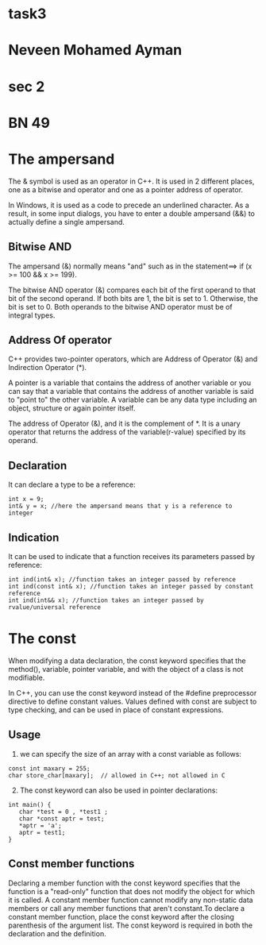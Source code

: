 # task3
# Neveen Mohamed Ayman
# sec 2
# BN 49


# The ampersand



The & symbol is used as an operator in C++. It is used in 2 different places, one as a bitwise and operator and one as a pointer address of operator.

In Windows, it is used as a code to precede an underlined character. As a result, in some input dialogs, you have to enter a double ampersand (&&) to actually define a single ampersand.


## Bitwise AND
The ampersand (&) normally means "and" such as in the statement==> if (x >= 100 && x >= 199).

The bitwise AND operator (&) compares each bit of the first operand to that bit of the second operand. If both bits are 1, the bit is set to 1. Otherwise, the bit is set to 0. Both operands to the bitwise AND operator must be of integral types. 

## Address Of operator

C++ provides two-pointer operators, which are Address of Operator (&) and Indirection Operator (*).

A pointer is a variable that contains the address of another variable or you can say that a variable that contains the address of another variable is said to "point to" the other variable. A variable can be any data type including an object, structure or again pointer itself.

The address of Operator (&), and it is the complement of *. It is a unary operator that returns the address of the variable(r-value) specified by its operand.

## Declaration

It can declare a type to be a reference:
```
int x = 9;
int& y = x; //here the ampersand means that y is a reference to integer 
```

## Indication
It can be used to indicate that a function receives its parameters passed by reference:
```
int ind(int& x); //function takes an integer passed by reference 
int ind(const int& x); //function takes an integer passed by constant reference 
int ind(int&& x); //function takes an integer passed by rvalue/universal reference 
```

# The const

When modifying a data declaration, the const keyword specifies that the method(), variable, pointer variable, and with the object of a class is not modifiable.

In C++, you can use the const keyword instead of the #define preprocessor directive to define constant values. Values defined with const are subject to type checking, and can be used in place of constant expressions.

## Usage

1) we can specify the size of an array with a const variable as follows:
```
const int maxary = 255;
char store_char[maxary];  // allowed in C++; not allowed in C
```

2) The const keyword can also be used in pointer declarations:
```
int main() {
   char *test = 0 , *test1 ;
   char *const aptr = test;
   *aptr = 'a';   
   aptr = test1;  
}
```
## Const member functions

Declaring a member function with the const keyword specifies that the function is a "read-only" function that does not modify the object for which it is called. A constant member function cannot modify any non-static data members or call any member functions that aren't constant.To declare a constant member function, place the const keyword after the closing parenthesis of the argument list. The const keyword is required in both the declaration and the definition.
